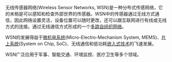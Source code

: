 无线传感器网络(Wireless Sensor Networks, WSN)是一种分布式传感网络，它的末梢是可以感知和检查外部世界的传感器。WSN中的传感器通过无线方式通信，因此网络设置灵活，设备位置可以随时更改，还可以跟互联网进行有线或无线方式的连接。通过无线通信方式形成的一个[多跳](https://baike.baidu.com/item/%E5%A4%9A%E8%B7%B3/5932947)[自组织网络](https://baike.baidu.com/item/%E8%87%AA%E7%BB%84%E7%BB%87%E7%BD%91%E7%BB%9C)。

WSN的发展得益于[微机电系统](https://baike.baidu.com/item/%E5%BE%AE%E6%9C%BA%E7%94%B5%E7%B3%BB%E7%BB%9F)(Micro-Electro-Mechanism System, MEMS)、[片上系统](https://baike.baidu.com/item/%E7%89%87%E4%B8%8A%E7%B3%BB%E7%BB%9F)(System on Chip, SoC)、无线通信和低功耗[嵌入式技术](https://baike.baidu.com/item/%E5%B5%8C%E5%85%A5%E5%BC%8F%E6%8A%80%E6%9C%AF/11025546)的飞速发展。

WSN广泛应用于军事、智能交通、环境监控、医疗卫生等多个领域。